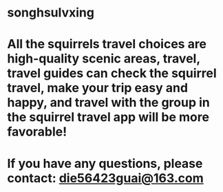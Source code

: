 # songhsulvxing

# All the squirrels travel choices are high-quality scenic areas, travel, travel guides can check the squirrel travel, make your trip easy and happy, and travel with the group in the squirrel travel app will be more favorable!
# If you have any questions, please contact: die56423guai@163.com

